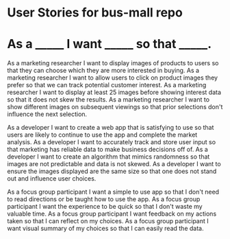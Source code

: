 # User Stories for bus-mall repo
# As a _____ I want _____ so that _____.

As a marketing researcher I want to display images of products to users so that they can choose which they are more interested in buying.
As a marketing researcher I want to allow users to click on product images they prefer so that we can track potential customer interest.
As a marketing researcher I want to display at least 25 images before showing interest data so that it does not skew the results.
As a marketing researcher I want to show different images on subsequent viewings so that prior selections don't influence the next selection.

As a developer I want to create a web app that is satisfying to use so that users are likely to continue to use the app and complete the market analysis.
As a developer I want to accurately track and store user input so that marketing has reliable data to make business decisions off of.
As a developer I want to create an algorithm that mimics randomness so that images are not predictable and data is not skewed.
As a developer I want to ensure the images displayed are the same size so that one does not stand out and influence user choices.

As a focus group participant I want a simple to use app so that I don't need to read directions or be taught how to use the app.
As a focus group participant I want the experience to be quick so that I don't waste my valuable time.
As a focus group participant I want feedback on my actions taken so that I can reflect on my choices.
As a focus group participant I want visual summary of my choices so that I can easily read the data.
